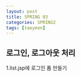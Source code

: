 ```yaml
---
layout: post
title: SPRING 03
categories: SPRING2
tags: [taeyeon]
---
```


## 로그인, 로그아웃 처리

1.list.jsp에 로그인 폼 만들기
